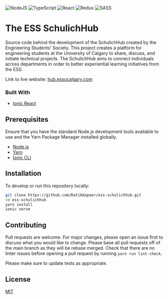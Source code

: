 <img alt="NodeJS" src="https://img.shields.io/badge/node.js%20-%2343853D.svg?&style=for-the-badge&logo=node.js&logoColor=white"/> <img alt="TypeScript" src="https://img.shields.io/badge/typescript%20-%23007ACC.svg?&style=for-the-badge&logo=typescript&logoColor=white"/> <img alt="React" src="https://img.shields.io/badge/react%20-%2320232a.svg?&style=for-the-badge&logo=react&logoColor=%2361DAFB"/> <img alt="Redux" src="https://img.shields.io/badge/redux%20-%23593d88.svg?&style=for-the-badge&logo=redux&logoColor=white"/> <img alt="SASS" src="https://img.shields.io/badge/SASS%20-hotpink.svg?&style=for-the-badge&logo=SASS&logoColor=white"/>

# The ESS SchulichHub

Source code behind the development of the SchulichHub created by the Engineering Students' Society. This project creates a platform for engineering students at the University of Calgary to share, discuss, and initiate technical projects. The SchulichHub aims to connect individuals across departments in order to better experiential learning initiatives from the ESS.

Link to live website: [hub.essucalgary.com](https://hub.essucalgary.com)

### Built With
- [Ionic React](https://ionicframework.com)

## Prerequisites

Ensure that you have the standard Node.js development tools available to use and the Yarn Package Manager installed globally.

-   [Node.js](https://nodejs.org/en/)
-   [Yarn](https://yarnpkg.com)
-   [Ionic CLI](https://ionicframework.com/docs/cli)

## Installation

To develop or run this repository locally:

```bash
git clone https://github.com/RatikKapoor/ess-schulichhub.git
cd ess-schulichhub
yarn install
ionic serve
```

## Contributing

Pull requests are welcome. For major changes, please open an issue first to discuss what you would like to change. Please base all pull requests off of the main branch as they will be rebase merged. Check that there are no linter issues before opening a pull request by running `yarn run lint-check`.

Please make sure to update tests as appropriate.

## License

[MIT](https://choosealicense.com/licenses/mit/)
